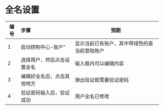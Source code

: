 # 全名设置

| 编号 | 步骤                                | 预期                                                         |
| ---- | :---------------------------------- | ------------------------------------------------------------ |
| 1    | 启动控制中心-账户” | 显示当前已有账户，其中带绿色的是当前登陆账户                                             |
| 2    | 选择用户，然后点击设置全名              | 输入框内可以编辑内容 |
| 3    | 编辑好全名后，点击其他地方      | 弹出验证框需要验证密码 |
| 4    | 验证密码输入后，验证成功      | 用户全名已修改|
